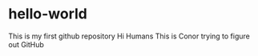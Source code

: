 # hello-world
This is my first github repository
Hi Humans
This is Conor trying to figure out GitHub
